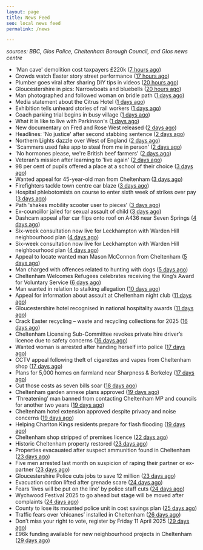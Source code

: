 ```yaml
---
layout: page
title: News Feed
seo: local news feed
permalink: /news

---
```


_sources: BBC, Glos Police, Cheltenham Borough Council, and Glos news centre_

<!-- news_marker starts -->
- 'Man cave' demolition cost taxpayers £220k ([7 hours ago](https://www.bbc.com/news/articles/creq3q85xn5o))
- Crowds watch Easter story street performance ([17 hours ago](https://www.bbc.com/news/articles/cy8q4xpw6v6o))
- Plumber goes viral after sharing DIY tips in videos ([20 hours ago](https://www.bbc.com/news/articles/ckgxxv4zvevo))
- Gloucestershire in pics: Narrowboats and bluebells ([20 hours ago](https://www.bbc.com/news/articles/crrzjj4e0qqo))
- Man photographed and followed woman on bridle path ([1 days ago](https://www.bbc.com/news/articles/clywg70lnwko))
- Media statement about the Citrus Hotel ([1 days ago](https://www.cheltenham.gov.uk/news/article/3004/media_statement_about_the_citrus_hotel))
- Exhibition tells unheard stories of rail workers ([1 days ago](https://www.bbc.com/news/articles/cr5der1mr83o))
- Coach parking trial begins in busy village ([1 days ago](https://www.bbc.com/news/articles/cvg777d297yo))
- What it is like to live with Parkinson's ([1 days ago](https://www.bbc.com/news/articles/cj3xxen5v0vo))
- New documentary on Fred and Rose West released ([2 days ago](https://www.bbc.com/news/articles/c78j443v77vo))
- Headlines: 'No justice' after second stabbing sentence ([2 days ago](https://www.bbc.com/news/articles/c8epx324pdwo))
- Northern Lights dazzle over West of England ([2 days ago](https://www.bbc.com/news/articles/cpvrlw8xjdmo))
- 'Scammers used fake app to steal from me in person' ([2 days ago](https://www.bbc.com/news/articles/cn05d58jwvdo))
- 'No hormones please, we're British beef farmers' ([2 days ago](https://www.bbc.com/news/articles/cp31qqlq29vo))
- Veteran's mission after learning to 'live again' ([2 days ago](https://www.bbc.com/news/articles/cn5xxn54zz6o))
- 98 per cent of pupils offered a place at a school of their choice ([3 days ago](https://gloucesternewscentre.co.uk/98-per-cent-of-pupils-offered-a-place-at-a-school-of-their-choice/))
- Wanted appeal for 45-year-old man from Cheltenham ([3 days ago](https://gloucesternewscentre.co.uk/wanted-appeal-for-45-year-old-man-from-cheltenham/))
- Firefighters tackle town centre car blaze ([3 days ago](https://www.bbc.com/news/articles/cdjlzz2rj3xo))
- Hospital phlebotomists on course to enter sixth week of strikes over pay ([3 days ago](https://gloucesternewscentre.co.uk/hospital-phlebotomists-on-course-to-enter-sixth-week-of-strikes-over-pay/))
- Path 'shakes mobility scooter user to pieces' ([3 days ago](https://www.bbc.com/news/articles/cy70yxyy3ggo))
- Ex-councillor jailed for sexual assault of child ([3 days ago](https://www.bbc.com/news/articles/cql6z67xl5qo))
- Dashcam appeal after car flips onto roof on A436 near Seven Springs ([4 days ago](https://gloucesternewscentre.co.uk/dashcam-appeal-after-car-flips-onto-roof-on-a436-near-seven-springs/))
- Six-week consultation now live for Leckhampton with Warden Hill neighbourhood plan ([4 days ago](https://gloucesternewscentre.co.uk/six-week-consultation-now-live-for-leckhampton-with-warden-hill-neighbourhood-plan-2/))
- Six-week consultation now live for Leckhampton with Warden Hill neighbourhood plan ([4 days ago](https://www.cheltenham.gov.uk/news/article/3003/six-week_consultation_now_live_for_leckhampton_with_warden_hill_neighbourhood_plan))
- Appeal to locate wanted man Mason McConnon from Cheltenham ([5 days ago](https://gloucesternewscentre.co.uk/appeal-to-locate-wanted-man-mason-mcconnon-from-cheltenham/))
- Man charged with offences related to hunting with dogs ([5 days ago](https://gloucesternewscentre.co.uk/man-charged-with-offences-related-to-hunting-with-dogs/))
- Cheltenham Welcomes Refugees celebrates receiving the King’s Award for Voluntary Service ([6 days ago](https://gloucesternewscentre.co.uk/cheltenham-welcomes-refugees-celebrates-receiving-the-kings-award-for-voluntary-service/))
- Man wanted in relation to stalking allegation ([10 days ago](https://gloucesternewscentre.co.uk/man-wanted-in-relation-to-stalking-allegation/))
- Appeal for information about assault at Cheltenham night club ([11 days ago](https://gloucesternewscentre.co.uk/appeal-for-information-about-assault-at-cheltenham-night-club/))
- Gloucestershire hotel recognised in national hospitality awards ([11 days ago](https://gloucesternewscentre.co.uk/gloucestershire-hotel-recognised-in-national-hospitality-awards/))
- Crack Easter recycling – waste and recycling collections for 2025 ([16 days ago](https://www.cheltenham.gov.uk/news/article/3002/crack_easter_recycling_%E2%80%93_waste_and_recycling_collections_for_2025))
- Cheltenham Licensing Sub-Committee revokes private hire driver’s licence due to safety concerns ([16 days ago](https://www.cheltenham.gov.uk/news/article/3001/cheltenham_licensing_sub-committee_revokes_private_hire_drivers_licence_due_to_safety_concerns))
- Wanted woman is arrested after handing herself into police ([17 days ago](https://gloucesternewscentre.co.uk/wanted-woman-is-arrested-after-handing-herself-into-police/))
- CCTV appeal following theft of cigarettes and vapes from Cheltenham shop ([17 days ago](https://gloucesternewscentre.co.uk/cctv-appeal-following-theft-of-cigarettes-and-vapes-from-cheltenham-shop/))
- Plans for 5,000 homes on farmland near Sharpness & Berkeley ([17 days ago](https://www.bbc.co.uk/sounds/play/p0l1v3k3))
- Cut those costs as seven bills soar ([18 days ago](https://www.bbc.co.uk/sounds/play/p0l1mstk))
- Cheltenham garden annexe plans approved ([19 days ago](https://gloucesternewscentre.co.uk/cheltenham-garden-annexe-plans-approved/))
- ‘Threatening’ man banned from contacting Cheltenham MP and councils for another two years ([19 days ago](https://gloucesternewscentre.co.uk/threatening-man-banned-from-contacting-cheltenham-mp-and-councils-for-another-two-years/))
- Cheltenham hotel extension approved despite privacy and noise concerns ([19 days ago](https://gloucesternewscentre.co.uk/cheltenham-hotel-extension-approved-despite-privacy-and-noise-concerns/))
- Helping Charlton Kings residents prepare for flash flooding ([19 days ago](https://www.cheltenham.gov.uk/news/article/3000/helping_charlton_kings_residents_prepare_for_flash_flooding))
- Cheltenham shop stripped of premises licence ([22 days ago](https://gloucesternewscentre.co.uk/cheltenham-shop-stripped-of-premises-licence/))
- Historic Cheltenham property restored ([23 days ago](https://gloucesternewscentre.co.uk/historic-cheltenham-property-restored/))
- Properties evacauated after suspect ammunition found in Cheltenham ([23 days ago](https://gloucesternewscentre.co.uk/propeties-evacauated-after-suspect-ammuintion-found-in-cheltenham/))
- Five men arrested last month on suspicion of raping their partner or ex-partner ([23 days ago](https://gloucesternewscentre.co.uk/five-men-arrested-last-month-on-suspicion-of-raping-their-partner-or-ex-partner/))
- Gloucestershire Police cuts jobs to save 12 million ([23 days ago](https://www.bbc.co.uk/sounds/play/p0l0mzhx))
- Evacuation cordon lifted after grenade scare ([24 days ago](https://gloucesternewscentre.co.uk/evacuation-cordon-lifted-after-grenade-scare/))
- Fears ‘lives will be put on the line’ by police staff cuts ([24 days ago](https://gloucesternewscentre.co.uk/fears-lives-will-be-put-on-the-line-by-police-staff-cuts/))
- Wychwood Festival 2025 to go ahead but stage will be moved after complaints ([24 days ago](https://gloucesternewscentre.co.uk/wychwood-festival-2025-to-go-ahead-but-stage-will-be-moved-after-complaints/))
- County to lose its mounted police unit in cost savings plan ([25 days ago](https://gloucesternewscentre.co.uk/county-to-lose-its-mounted-police-unit-in-cost-savings-plan/))
- Traffic fears over ‘chicanes’ installed in Cheltenham ([26 days ago](https://gloucesternewscentre.co.uk/traffic-fears-over-chicanes-installed-in-cheltenham/))
- Don’t miss your right to vote, register by Friday 11 April 2025 ([29 days ago](https://www.cheltenham.gov.uk/news/article/2999/dont_miss_your_right_to_vote_register_by_friday_11_april_2025))
- £96k funding available for new neighbourhood projects in Cheltenham ([29 days ago](https://www.cheltenham.gov.uk/news/article/2998/96k_funding_available_for_new_neighbourhood_projects_in_cheltenham))

<!-- news_marker ends -->
